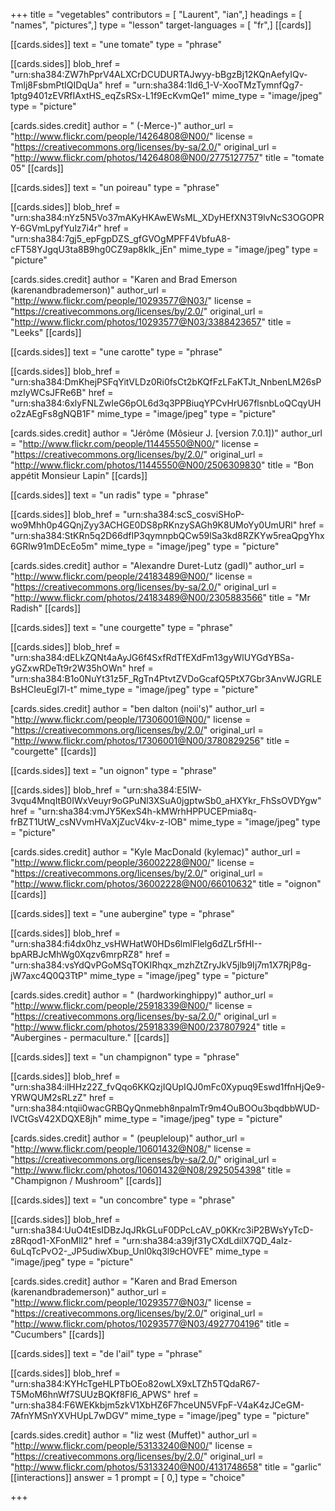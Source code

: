 +++
title = "vegetables"
contributors = [ "Laurent", "ian",]
headings = [ "names", "pictures",]
type = "lesson"
target-languages = [ "fr",]
[[cards]]

[[cards.sides]]
text = "une tomate"
type = "phrase"

[[cards.sides]]
blob_href = "urn:sha384:ZW7hPprV4ALXCrDCUDURTAJwyy-bBgzBj12KQnAefyIQv-Tmlj8FsbmPtIQIDqUa"
href = "urn:sha384:1Id6_1-V-XooTMzTymnfQg7-1ptg9401zEVRfIAxtHS_eqZsRSx-L1f9EcKvmQe1"
mime_type = "image/jpeg"
type = "picture"

[cards.sides.credit]
author = " (-Merce-)"
author_url = "http://www.flickr.com/people/14264808@N00/"
license = "https://creativecommons.org/licenses/by-sa/2.0/"
original_url = "http://www.flickr.com/photos/14264808@N00/2775127757"
title = "tomate 05"
[[cards]]

[[cards.sides]]
text = "un poireau"
type = "phrase"

[[cards.sides]]
blob_href = "urn:sha384:nYz5N5Vo37mAKyHKAwEWsML_XDyHEfXN3T9lvNcS3OGOPRY-6GVmLpyfYulz7i4r"
href = "urn:sha384:7gj5_epFgpDZS_gfGVOgMPFF4VbfuA8-cFT58YJgqU3ta8B9hg0CZ9ap8klk_jEn"
mime_type = "image/jpeg"
type = "picture"

[cards.sides.credit]
author = "Karen and Brad Emerson (karenandbrademerson)"
author_url = "http://www.flickr.com/people/10293577@N03/"
license = "https://creativecommons.org/licenses/by/2.0/"
original_url = "http://www.flickr.com/photos/10293577@N03/3388423657"
title = "Leeks"
[[cards]]

[[cards.sides]]
text = "une carotte"
type = "phrase"

[[cards.sides]]
blob_href = "urn:sha384:DmKhejPSFqYitVLDz0Ri0fsCt2bKQfFzLFaKTJt_NnbenLM26sPmzIyWCsJFRe6B"
href = "urn:sha384:6xlyFNLZwIeG6pOL6d3q3PPBiuqYPCvHrU67flsnbLoQCqyUHo2zAEgFs8gNQB1F"
mime_type = "image/jpeg"
type = "picture"

[cards.sides.credit]
author = "Jérôme (Môsieur J. [version 7.0.1])"
author_url = "http://www.flickr.com/people/11445550@N00/"
license = "https://creativecommons.org/licenses/by/2.0/"
original_url = "http://www.flickr.com/photos/11445550@N00/2506309830"
title = "Bon appétit Monsieur Lapin"
[[cards]]

[[cards.sides]]
text = "un radis"
type = "phrase"

[[cards.sides]]
blob_href = "urn:sha384:scS_cosviSHoP-wo9Mhh0p4GQnjZyy3ACHGE0DS8pRKnzySAGh9K8UMoYy0UmURl"
href = "urn:sha384:StKRn5q2D66dfIP3qymnpbQCw59lSa3kd8RZKYw5reaQpgYhx6GRlw91mDEcEo5m"
mime_type = "image/jpeg"
type = "picture"

[cards.sides.credit]
author = "Alexandre Duret-Lutz (gadl)"
author_url = "http://www.flickr.com/people/24183489@N00/"
license = "https://creativecommons.org/licenses/by-sa/2.0/"
original_url = "http://www.flickr.com/photos/24183489@N00/2305883566"
title = "Mr Radish"
[[cards]]

[[cards.sides]]
text = "une courgette"
type = "phrase"

[[cards.sides]]
blob_href = "urn:sha384:dELkZQNt4aAyJG6f4SxfRdTfEXdFm13gyWlUYGdYBSa-yGZxwRDeTt9r2W35hOWn"
href = "urn:sha384:B1o0NuYt31z5F_RgTn4PtvtZVDoGcafQ5PtX7Gbr3AnvWJGRLEBsHCIeuEgI7l-t"
mime_type = "image/jpeg"
type = "picture"

[cards.sides.credit]
author = "ben dalton (noii's)"
author_url = "http://www.flickr.com/people/17306001@N00/"
license = "https://creativecommons.org/licenses/by/2.0/"
original_url = "http://www.flickr.com/photos/17306001@N00/3780829256"
title = "courgette"
[[cards]]

[[cards.sides]]
text = "un oignon"
type = "phrase"

[[cards.sides]]
blob_href = "urn:sha384:E5IW-3vqu4MnqItB0IWxVeuyr9oGPuNl3XSuA0jgptwSb0_aHXYkr_FhSsOVDYgw"
href = "urn:sha384:vmJY5KexS4h-kMWrhHPPUCEPmia8q-frBZT1UtW_csNVvmHVaXjZucV4kv-z-lOB"
mime_type = "image/jpeg"
type = "picture"

[cards.sides.credit]
author = "Kyle MacDonald (kylemac)"
author_url = "http://www.flickr.com/people/36002228@N00/"
license = "https://creativecommons.org/licenses/by/2.0/"
original_url = "http://www.flickr.com/photos/36002228@N00/66010632"
title = "oignon"
[[cards]]

[[cards.sides]]
text = "une aubergine"
type = "phrase"

[[cards.sides]]
blob_href = "urn:sha384:fi4dx0hz_vsHWHatW0HDs6lmlFlelg6dZLr5fHI--bpARBJcMhWg0Xqzv6mrpRZ8"
href = "urn:sha384:vsYdQvPGoMSqTOKIRhqx_mzhZtZryJkV5jlb9Ij7m1X7RjP8g-jW7axc4Q0Q3TtP"
mime_type = "image/jpeg"
type = "picture"

[cards.sides.credit]
author = " (hardworkinghippy)"
author_url = "http://www.flickr.com/people/25918339@N00/"
license = "https://creativecommons.org/licenses/by-sa/2.0/"
original_url = "http://www.flickr.com/photos/25918339@N00/237807924"
title = "Aubergines - permaculture."
[[cards]]

[[cards.sides]]
text = "un champignon"
type = "phrase"

[[cards.sides]]
blob_href = "urn:sha384:ilHHz22Z_fvQqo6KKQzjIQUpIQJ0mFc0Xypuq9Eswd1ffnHjQe9-YRWQUM2sRLzZ"
href = "urn:sha384:ntqii0wacGRBQyQnmebh8npalmTr9m4OuBOOu3bqdbbWUD-lVCtGsV42XDQXE8jh"
mime_type = "image/jpeg"
type = "picture"

[cards.sides.credit]
author = " (peupleloup)"
author_url = "http://www.flickr.com/people/10601432@N08/"
license = "https://creativecommons.org/licenses/by-sa/2.0/"
original_url = "http://www.flickr.com/photos/10601432@N08/2925054398"
title = "Champignon / Mushroom"
[[cards]]

[[cards.sides]]
text = "un concombre"
type = "phrase"

[[cards.sides]]
blob_href = "urn:sha384:UuO4tEsIDBzJqJRkGLuF0DPcLcAV_p0KKrc3iP2BWsYyTcD-z8Rqod1-XFonMIl2"
href = "urn:sha384:a39jf31yCXdLdilX7QD_4aIz-6uLqTcPvO2-_JP5udiwXbup_Unl0kq3l9cHOVFE"
mime_type = "image/jpeg"
type = "picture"

[cards.sides.credit]
author = "Karen and Brad Emerson (karenandbrademerson)"
author_url = "http://www.flickr.com/people/10293577@N03/"
license = "https://creativecommons.org/licenses/by/2.0/"
original_url = "http://www.flickr.com/photos/10293577@N03/4927704196"
title = "Cucumbers"
[[cards]]

[[cards.sides]]
text = "de l'ail"
type = "phrase"

[[cards.sides]]
blob_href = "urn:sha384:KYHcTgeHLPTbOEo82owLX9xLTZh5TQdaR67-T5MoM6hnWf7SUUzBQKf8Fl6_APWS"
href = "urn:sha384:F6WEKkbjm5zkV1XbHZ6F7hceUN5VFpF-V4aK4zJCeGM-7AfnYMSnYXVHUpL7wDGV"
mime_type = "image/jpeg"
type = "picture"

[cards.sides.credit]
author = "liz west (Muffet)"
author_url = "http://www.flickr.com/people/53133240@N00/"
license = "https://creativecommons.org/licenses/by/2.0/"
original_url = "http://www.flickr.com/photos/53133240@N00/4131748658"
title = "garlic"
[[interactions]]
answer = 1
prompt = [ 0,]
type = "choice"

+++
